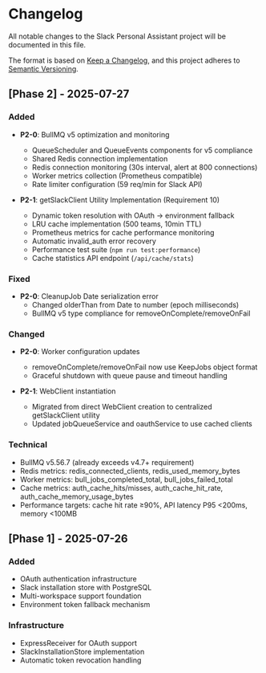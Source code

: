 # Changelog

All notable changes to the Slack Personal Assistant project will be documented in this file.

The format is based on [Keep a Changelog](https://keepachangelog.com/en/1.0.0/),
and this project adheres to [Semantic Versioning](https://semver.org/spec/v2.0.0.html).

## [Phase 2] - 2025-07-27

### Added
- **P2-0**: BullMQ v5 optimization and monitoring
  - QueueScheduler and QueueEvents components for v5 compliance
  - Shared Redis connection implementation
  - Redis connection monitoring (30s interval, alert at 800 connections)
  - Worker metrics collection (Prometheus compatible)
  - Rate limiter configuration (59 req/min for Slack API)

- **P2-1**: getSlackClient Utility Implementation (Requirement 10)
  - Dynamic token resolution with OAuth → environment fallback
  - LRU cache implementation (500 teams, 10min TTL)
  - Prometheus metrics for cache performance monitoring
  - Automatic invalid_auth error recovery
  - Performance test suite (`npm run test:performance`)
  - Cache statistics API endpoint (`/api/cache/stats`)

### Fixed
- **P2-0**: CleanupJob Date serialization error
  - Changed olderThan from Date to number (epoch milliseconds)
  - BullMQ v5 type compliance for removeOnComplete/removeOnFail

### Changed
- **P2-0**: Worker configuration updates
  - removeOnComplete/removeOnFail now use KeepJobs object format
  - Graceful shutdown with queue pause and timeout handling

- **P2-1**: WebClient instantiation
  - Migrated from direct WebClient creation to centralized getSlackClient utility
  - Updated jobQueueService and oauthService to use cached clients

### Technical
- BullMQ v5.56.7 (already exceeds v4.7+ requirement)
- Redis metrics: redis_connected_clients, redis_used_memory_bytes
- Worker metrics: bull_jobs_completed_total, bull_jobs_failed_total
- Cache metrics: auth_cache_hits/misses, auth_cache_hit_rate, auth_cache_memory_usage_bytes
- Performance targets: cache hit rate ≥90%, API latency P95 <200ms, memory <100MB

## [Phase 1] - 2025-07-26

### Added
- OAuth authentication infrastructure
- Slack installation store with PostgreSQL
- Multi-workspace support foundation
- Environment token fallback mechanism

### Infrastructure
- ExpressReceiver for OAuth support
- SlackInstallationStore implementation
- Automatic token revocation handling